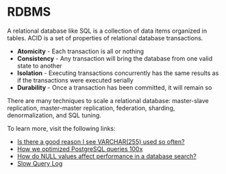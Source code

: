 # RDBMS

A relational database like SQL is a collection of data items organized in tables. ACID is a set of properties of relational database transactions.

 - **Atomicity** - Each transaction is all or nothing
 - **Consistency** - Any transaction will bring the database from one valid state to another
 - **Isolation** - Executing transactions concurrently has the same results as if the transactions were executed serially
 - **Durability** - Once a transaction has been committed, it will remain so

There are many techniques to scale a relational database: master-slave replication, master-master replication, federation, sharding, denormalization, and SQL tuning.

To learn more, visit the following links:

- [Is there a good reason I see VARCHAR(255) used so often?](https://stackoverflow.com/questions/1217466/is-there-a-good-reason-i-see-varchar255-used-so-often-as-opposed-to-another-l)
- [How we optimized PostgreSQL queries 100x](https://towardsdatascience.com/how-we-optimized-postgresql-queries-100x-ff52555eabe?gi=13caf5bcf32e)
- [How do NULL values affect performance in a database search?](https://stackoverflow.com/questions/1017239/how-do-null-values-affect-performance-in-a-database-search)
- [Slow Query Log](https://dev.mysql.com/doc/refman/5.7/en/slow-query-log.html)
